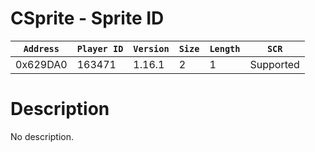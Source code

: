 # CSprite - Sprite ID

| `Address` | `Player ID` | `Version` | `Size` | `Length` | `SCR` |
| ---------- | ----------- | --------- | ------ | -------- | ---- |
| 0x629DA0 | 163471 | 1.16.1 | 2 | 1 | Supported |

# Description

No description.